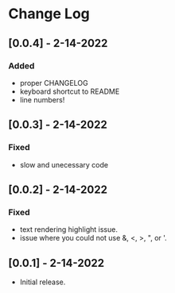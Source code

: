 # Change Log

## [0.0.4] - 2-14-2022
### Added
- proper CHANGELOG
- keyboard shortcut to README
- line numbers!

## [0.0.3] - 2-14-2022
### Fixed
- slow and unecessary code

## [0.0.2] - 2-14-2022
### Fixed
- text rendering highlight issue.
- issue where you could not use &, <, >, ", or '.

## [0.0.1] - 2-14-2022
- Initial release.